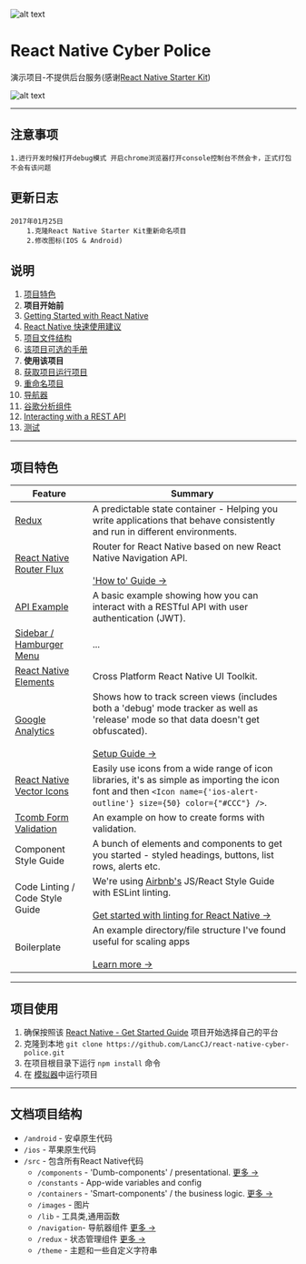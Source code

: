 ![alt text](https://dl.dropboxusercontent.com/u/46690444/GITHUB/rnsk-logo.jpg "React Native Starter Kit")

# React Native Cyber Police

演示项目-不提供后台服务(感谢[React Native Starter Kit](https://github.com/mcnamee/react-native-starter-app))

![alt text](https://dl.dropboxusercontent.com/u/46690444/GITHUB/rnsk-v2-screens.jpg "React Native Starter App")

---
## 注意事项

    1.进行开发时候打开debug模式 开启chrome浏览器打开console控制台不然会卡，正式打包不会有该问题
   
## 更新日志

    2017年01月25日
        1.克隆React Native Starter Kit重新命名项目
        2.修改图标(IOS & Android)
        
## 说明

1. [项目特色](#features)
1. **项目开始前**
  1. [Getting Started with React Native](/docs/react-native.md)
  1. [React Native 快速使用建议](/docs/quick-tips.md)
  1. [项目文件结构](#understanding-the-file-structure)
  1. [该项目可选的手册](/docs/opinions.md)
1. **使用该项目**
  1. [获取项目运行项目](#getting-started)
  1. [重命名项目](/docs/renaming.md)
  1. [导航器](/src/navigation/README.md)
  1. [谷歌分析组件](/docs/google-analytics.md)
  1. [Interacting with a REST API](/docs/api.md)
  1. [测试](/docs/testing.md)
---

## 项目特色

| Feature | Summary |
| --- | --- |
| [Redux](https://github.com/reactjs/react-redux) | A predictable state container - Helping you write applications that behave consistently and run in different environments. |
| [React Native Router Flux](https://github.com/aksonov/react-native-router-flux) | Router for React Native based on new React Native Navigation API. <br><br>['How to' Guide &rarr;](/src/navigation/README.md)|
| [API Example](/docs/api.md) | A basic example showing how you can interact with a RESTful API with user authentication (JWT). |
| [Sidebar / Hamburger Menu](https://github.com/react-native-community/react-native-side-menu) | ... |
| [React Native Elements](https://github.com/react-native-community/react-native-elements) | Cross Platform React Native UI Toolkit. |
| [Google Analytics](https://github.com/idehub/react-native-google-analytics-bridge) | Shows how to track screen views (includes both a 'debug' mode tracker as well as 'release' mode so that data doesn't get obfuscated). <br><br>[Setup Guide &rarr;](/docs/google-analytics.md) |
| [React Native Vector Icons](https://github.com/oblador/react-native-vector-icons) | Easily use icons from a wide range of icon libraries, it's as simple as importing the icon font and then `<Icon name={'ios-alert-outline'} size={50} color={"#CCC"} />`. |
| [Tcomb Form Validation](https://github.com/gcanti/tcomb-form-native) | An example on how to create forms with validation. |
| Component Style Guide | A bunch of elements and components to get you started - styled headings, buttons, list rows, alerts etc. |
| Code Linting / Code Style Guide | We're using [Airbnb's](https://github.com/airbnb/javascript) JS/React Style Guide with ESLint linting. <br><br>[Get started with linting for React Native &rarr;](https://medium.com/pvtl/linting-for-react-native-bdbb586ff694) |
| Boilerplate | An example directory/file structure I've found useful for scaling apps <br><br>[Learn more &rarr;](#understanding-the-file-structure) |

---

## 项目使用

1. 确保按照该 [React Native - Get Started Guide](https://facebook.github.io/react-native/docs/getting-started.html) 项目开始选择自己的平台
1. 克隆到本地 `git clone https://github.com/LancCJ/react-native-cyber-police.git`
1. 在项目根目录下运行 `npm install` 命令
1. 在 [模拟器](/docs/quick-tips.md#running-in-an-emulator)中运行项目

---

## 文档项目结构

- `/android` - 安卓原生代码
- `/ios` - 苹果原生代码
- `/src` - 包含所有React Native代码
  - `/components` - 'Dumb-components' / presentational. [更多 &rarr;](/src/components/README.md)
  - `/constants` - App-wide variables and config
  - `/containers` - 'Smart-components' / the business logic. [更多 &rarr;](/src/containers/README.md)
  - `/images` - 图片
  - `/lib` - 工具类,通用函数
  - `/navigation`- 导航器组件 [更多 &rarr;](/src/navigation/README.md)
  - `/redux` - 状态管理组件 [更多 &rarr;](/src/redux/README.md)
  - `/theme` - 主题和一些自定义字符串



